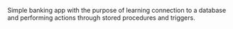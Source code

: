 Simple banking app with the purpose of learning connection to a database and performing actions through stored procedures and triggers.

